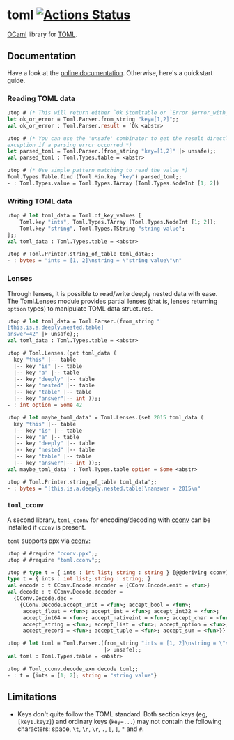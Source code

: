 # toml [![Actions Status](https://github.com/ocamlpro/toml/workflows/build/badge.svg)](https://github.com/ocamlpro/toml/actions)

[OCaml] library for [TOML].

## Documentation

Have a look at the [online documentation]. Otherwise, here's a quickstart guide.

### Reading TOML data

```ocaml
utop # (* This will return either `Ok $tomltable or `Error $error_with_location *)
let ok_or_error = Toml.Parser.from_string "key=[1,2]";;
val ok_or_error : Toml.Parser.result = `Ok <abstr> 

utop # (* You can use the 'unsafe' combinator to get the result directly, or an
exception if a parsing error occurred *)
let parsed_toml = Toml.Parser.(from_string "key=[1,2]" |> unsafe);;
val parsed_toml : Toml.Types.table = <abstr>

utop # (* Use simple pattern matching to read the value *)
Toml.Types.Table.find (Toml.Min.key "key") parsed_toml;;
- : Toml.Types.value = Toml.Types.TArray (Toml.Types.NodeInt [1; 2])
```

### Writing TOML data

```ocaml
utop # let toml_data = Toml.of_key_values [
    Toml.key "ints", Toml.Types.TArray (Toml.Types.NodeInt [1; 2]);
    Toml.key "string", Toml.Types.TString "string value";
];;
val toml_data : Toml.Types.table = <abstr>

utop # Toml.Printer.string_of_table toml_data;;
- : bytes = "ints = [1, 2]\nstring = \"string value\"\n"
```

### Lenses

Through lenses, it is possible to read/write deeply nested data with ease.
The Toml.Lenses module provides partial lenses (that is, lenses returning
`option` types) to manipulate TOML data structures.

```ocaml
utop # let toml_data = Toml.Parser.(from_string "
[this.is.a.deeply.nested.table]
answer=42" |> unsafe);;
val toml_data : Toml.Types.table = <abstr>

utop # Toml.Lenses.(get toml_data (
  key "this" |-- table
  |-- key "is" |-- table
  |-- key "a" |-- table
  |-- key "deeply" |-- table
  |-- key "nested" |-- table
  |-- key "table" |-- table
  |-- key "answer"|-- int ));;
- : int option = Some 42

utop # let maybe_toml_data' = Toml.Lenses.(set 2015 toml_data (
  key "this" |-- table
  |-- key "is" |-- table
  |-- key "a" |-- table
  |-- key "deeply" |-- table
  |-- key "nested" |-- table
  |-- key "table" |-- table
  |-- key "answer"|-- int ));;
val maybe_toml_data' : Toml.Types.table option = Some <abstr>

utop # Toml.Printer.string_of_table toml_data';;
- : bytes = "[this.is.a.deeply.nested.table]\nanswer = 2015\n"

```

### `toml_cconv`

A second library, `toml_cconv` for encoding/decoding with [cconv] can be installed if `cconv` is present.

`toml` supports ppx via [cconv]:

``` ocaml
utop # #require "cconv.ppx";;
utop # #require "toml.cconv";;

utop # type t = { ints : int list; string : string } [@@deriving cconv];;
type t = { ints : int list; string : string; }                                                  
val encode : t CConv.Encode.encoder = {CConv.Encode.emit = <fun>}                               
val decode : t CConv.Decode.decoder =
  {CConv.Decode.dec =
    {CConv.Decode.accept_unit = <fun>; accept_bool = <fun>;
     accept_float = <fun>; accept_int = <fun>; accept_int32 = <fun>;
     accept_int64 = <fun>; accept_nativeint = <fun>; accept_char = <fun>;
     accept_string = <fun>; accept_list = <fun>; accept_option = <fun>;
     accept_record = <fun>; accept_tuple = <fun>; accept_sum = <fun>}}

utop # let toml = Toml.Parser.(from_string "ints = [1, 2]\nstring = \"string value\"\n"
                               |> unsafe);;
val toml : Toml.Types.table = <abstr>

utop # Toml_cconv.decode_exn decode toml;;
- : t = {ints = [1; 2]; string = "string value"}
```

## Limitations

* Keys don't quite follow the TOML standard. Both section keys (eg,
`[key1.key2]`) and ordinary keys (`key=...`) may not contain the
following characters: space, `\t`, `\n`, `\r`, `.`, `[`, `]`, `"` and `#`.

[cconv]: https://github.com/c-cube/cconv
[OCaml]: https://ocaml.org/
[online documentation]: https://ocamlpro.github.io/toml/
[TOML]: https://toml.io
